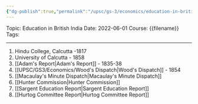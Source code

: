 ```yaml
---
{"dg-publish":true,"permalink":"/upsc/gs-3/economics/education-in-british-india/","dgHomeLink":true,"dgPassFrontmatter":false}
---
```


Topic: Education in British India
Date: 2022-06-01
Course: {{filename}}
Tags: 

---



1. Hindu College, Calcutta -1817
2. University of Calcutta - 1858
3. [[Adam's Report|Adam's Report]] - 1835-38
4. [[UPSC/GS3/Economics/Wood's Dispatch|Wood's Dispatch]] - 1854 
5. [[Macaulay's Minute Dispatch|Macaulay's Minute Dispatch]]
6. [[Hunter Commission|Hunter Commission]]
7. [[Sargent Education Report|Sargent Education Report]]
8. [[Hurtog Committee Report|Hurtog Committee Report]]

